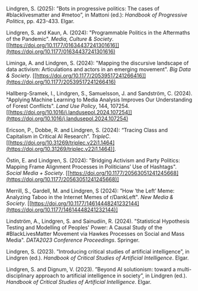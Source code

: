 Lindgren, S. (2025): ”Bots in progressive politics: The cases of #blacklivesmatter and #metoo”, in Mattoni (ed.): *Handbook of Progressive Politics*, pp. 423-433. Elgar.

Lindgren, S. and Kaun, A. (2024): "Programmable Politics in the Aftermaths of the Pandemic". *Media, Culture & Society*. [[https://doi.org/10.1177/01634437241301616]](https://doi.org/10.1177/01634437241301616)

Liminga, A. and Lindgren, S. (2024): "Mapping the discursive landscape of data activism: Articulations and actors in an emerging movement". *Big Data & Society*. [[https://doi.org/10.1177/20539517241266416]](https://doi.org/10.1177/20539517241266416)

Hallberg-Sramek, I., Lindgren, S., Samuelsson, J. and Sandström, C. (2024). "Applying Machine Learning to Media Analysis Improves Our Understanding of Forest Conflicts". *Land Use Policy*, 144, 107254. [[https://doi.org/10.1016/j.landusepol.2024.107254]](https://doi.org/10.1016/j.landusepol.2024.107254)

Ericson, P.,  Dobbe, R. and Lindgren, S. (2024): “Tracing Class and Capitalism in Critical AI Research”. *TripleC*. [[https://doi.org/10.31269/triplec.v22i1.1464](https://doi.org/10.31269/triplec.v22i1.1464)].

Östin, E. and Lindgren, S. (2024): "Bridging Activism and Party Politics: Mapping Frame Alignment Processes in Politicians’ Use of Hashtags". *Social Media + Society*. [[https://doi.org/10.1177/20563051241245668](https://doi.org/10.1177/20563051241245668)]

Merrill, S., Gardell, M. and Lindgren, S (2024): ”How ‘the Left’ Meme: Analyzing Taboo in the Internet Memes of r/DankLeft". *New Media & Society*. [[https://doi.org/10.1177/14614448241232144](https://doi.org/10.1177/14614448241232144)]

Lindström, A., Lindgren, S. and Sainudiin, R. (2024). "Statistical Hypothesis Testing and Modelling of Peoples' Power: A Causal Study of the #BlackLivesMatter Movement via Hawkes Processes on Social and Mass Media". *DATA2023 Conference Proceedings*. Springer.

Lindgren, S. (2023). ”Introducing critical studies of artificial intelligence”, in Lindgren (ed.). *Handbook of Critical Studies of Artificial Intelligence*. Elgar.

Lindgren, S. and Dignum, V. (2023). ”Beyond AI solutionism: toward a multi-disciplinary approach to artificial intelligence in society”, in Lindgren (ed.). *Handbook of Critical Studies of Artificial Intelligence*. Elgar.

